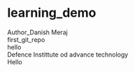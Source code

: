# learning_demo
Author_Danish Meraj
<br>
first_git_repo
<br>
hello
<br>
Defence Instittute od advance technology
<br>
Hello


